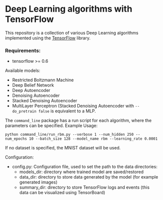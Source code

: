 # Deep Learning algorithms with TensorFlow

This repository is a collection of various Deep Learning algorithms implemented using the
[TensorFlow](http://www.tensorflow.org) library.

### Requirements:

* tensorflow >= 0.6

Available models:

* Restricted Boltzmann Machine
* Deep Belief Network
* Deep Autoencoder
* Denoising Autoencoder
* Stacked Denoising Autoencoder
* MultiLayer Perceptron (Stacked Denoising Autoencoder with `--do_pretrain false` is equivalent to a MLP.

The `command_line` package has a run script for each algorithm, where the parameters can be specified.
Example Usage:

    python command_line/run_rbm.py --verbose 1 --num_hidden 250 --num_epochs 10 --batch_size 128 --model_name rbm --learning_rate 0.0001

If no dataset is specified, the MNIST dataset will be used.

Configuration:

* config.py: Configuration file, used to set the path to the data directories:
  * models_dir: directory where trained model are saved/restored
  * data_dir: directory to store data generated by the model (for example generated images)
  * summary_dir: directory to store TensorFlow logs and events (this data can be visualized using TensorBoard)
